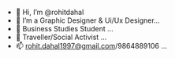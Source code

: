 - 👋 Hi, I’m @rohitdahal
- 👀 I’m a Graphic Designer & Ui/Ux Designer...
- 🌱 Business Studies Student ...
- 💞️ Traveller/Social Activist ...
- 📫 rohit.dahal1997@gmail.com/9864889106 ...

<!---
rohitdahal/rohitdahal is a ✨ special ✨ repository because its `README.md` (this file) appears on your GitHub profile.
You can click the Preview link to take a look at your changes.
--->
